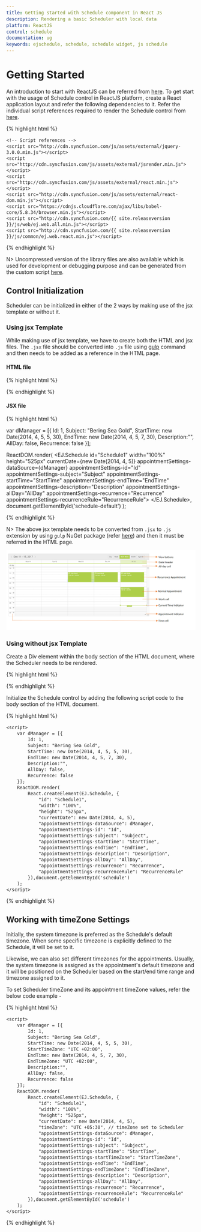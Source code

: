 ```yaml
---
title: Getting started with Schedule component in React JS	
description: Rendering a basic Scheduler with local data
platform: ReactJS
control: schedule
documentation: ug
keywords: ejschedule, schedule, schedule widget, js schedule 
---
```


# Getting Started

An introduction to start with ReactJS can be referred from [here](/reactjs/overview#getting-started-with-react). To get start with the usage of Schedule control in ReactJS platform, create a React application layout and refer the following dependencies to it. Refer the individual script references required to render the Schedule control from [here](/reactjs/schedule/dependencies).

{% highlight html %}

<head>
    <meta charset="utf-8" />
    <title>Getting Started - Schedule</title>
    <!-- CSS reference -->
    <link href="http://cdn.syncfusion.com/{{ site.releaseversion }}/js/web/flat-azure/ej.web.all.min.css" rel="stylesheet" />

    <!-- Script references -->
    <script src="http://cdn.syncfusion.com/js/assets/external/jquery-3.0.0.min.js"></script>
    <script src="http://cdn.syncfusion.com/js/assets/external/jsrender.min.js"></script>
    <script src="http://cdn.syncfusion.com/js/assets/external/react.min.js"></script>
    <script src="http://cdn.syncfusion.com/js/assets/external/react-dom.min.js"></script>
    <script src="https://cdnjs.cloudflare.com/ajax/libs/babel-core/5.8.34/browser.min.js"></script>
    <script src="http://cdn.syncfusion.com/{{ site.releaseversion }}/js/web/ej.web.all.min.js"></script>
    <script src="http://cdn.syncfusion.com/{{ site.releaseversion }}/js/common/ej.web.react.min.js"></script>
</head>

{% endhighlight %}

N> Uncompressed version of the library files are also available which is used for development or debugging purpose and can be generated from the custom script [here](http://csg.syncfusion.com).

## Control Initialization

Scheduler can be initialized in either of the 2 ways by making use of the jsx template or without it.

### Using jsx Template

While making use of jsx template, we have to create both the HTML and jsx files. The `.jsx` file should be converted into `.js` file using [gulp](/reactjs/overview#converting-jsx-to-javascript-with-react) command and then needs to be added as a reference in the HTML page.

#### HTML file

{% highlight html %}

<div id="schedule-default"></div>
<script src="scripts/default.js"></script>

{% endhighlight %}

#### JSX file

{% highlight html %}

var dManager = [{
    Id: 1,
    Subject: "Bering Sea Gold",
    StartTime: new Date(2014, 4, 5, 5, 30),
    EndTime: new Date(2014, 4, 5, 7, 30),
    Description:"",
    AllDay: false,
    Recurrence: false
}];

ReactDOM.render(
      <EJ.Schedule id="Schedule1"
                   width="100%"
                   height="525px"
                   currentDate={new Date(2014, 4, 5)}
                   appointmentSettings-dataSource={dManager}
                   appointmentSettings-id="Id"
                   appointmentSettings-subject="Subject"
                   appointmentSettings-startTime="StartTime"
                   appointmentSettings-endTime="EndTime"
                   appointmentSettings-description="Description"
                   appointmentSettings-allDay="AllDay"
                   appointmentSettings-recurrence="Recurrence"
                   appointmentSettings-recurrenceRule="RecurrenceRule">
      </EJ.Schedule>, document.getElementById('schedule-default')
);

{% endhighlight %}

N> The above jsx template needs to be converted from `.jsx` to `.js` extension by using `gulp` NuGet package (refer [here](/reactjs/overview#converting-jsx-to-javascript-with-react)) and then it must be referred in the HTML page.


![](Getting-started_images/Getting-started_img1.png)

### Using without jsx Template

Create a Div element within the body section of the HTML document, where the Scheduler needs to be rendered.

{% highlight html %}

<body>
	<div id="schedule"></div>
</body>

{% endhighlight %}

Initialize the Schedule control by adding the following script code to the body section of the HTML document.

{% highlight html %}

<body> 
    <div id="schedule"></div>

    <script>
        var dManager = [{
            Id: 1,
            Subject: "Bering Sea Gold",
            StartTime: new Date(2014, 4, 5, 5, 30),
            EndTime: new Date(2014, 4, 5, 7, 30),
            Description:"",
            AllDay: false,
            Recurrence: false
        }];
        ReactDOM.render(
            React.createElement(EJ.Schedule, {
                "id": "Schedule1",
                "width": "100%",
                "height": "525px",
                "currentDate": new Date(2014, 4, 5),
                "appointmentSettings-dataSource": dManager,
                "appointmentSettings-id": "Id",
                "appointmentSettings-subject": "Subject",
                "appointmentSettings-startTime": "StartTime",
                "appointmentSettings-endTime": "EndTime",
                "appointmentSettings-description": "Description",
                "appointmentSettings-allDay": "AllDay",
                "appointmentSettings-recurrence": "Recurrence",
                "appointmentSettings-recurrenceRule": "RecurrenceRule"
            }),document.getElementById('schedule')
        );
    </script>
</body>

{% endhighlight %}

## Working with timeZone Settings

Initially, the system timezone is preferred as the Schedule's default timezone. When some specific timezone is explicitly defined to the Schedule, it will be set to it.

Likewise, we can also set different timezones for the appointments. Usually, the system timezone is assigned as the appointment's default timezone and it will be positioned on the Scheduler based on the start/end time range and timezone assigned to it.

To set Scheduler timeZone and its appointment timeZone values, refer the below code example -

{% highlight html %}

<body> 
    <div id="schedule"></div>

    <script>
        var dManager = [{
            Id: 1,
            Subject: "Bering Sea Gold",
            StartTime: new Date(2014, 4, 5, 5, 30),
            StartTimeZone: "UTC +02:00",
            EndTime: new Date(2014, 4, 5, 7, 30),
            EndTimeZone: "UTC +02:00",
            Description:"",
            AllDay: false,
            Recurrence: false
        }];
        ReactDOM.render(
            React.createElement(EJ.Schedule, {
                "id": "Schedule1",
                "width": "100%",
                "height": "525px",
                "currentDate": new Date(2014, 4, 5),
                "timeZone": "UTC +05:30", // timeZone set to Scheduler
                "appointmentSettings-dataSource": dManager,
                "appointmentSettings-id": "Id",
                "appointmentSettings-subject": "Subject",
                "appointmentSettings-startTime": "StartTime",
                "appointmentSettings-startTimeZone": "StartTimeZone",
                "appointmentSettings-endTime": "EndTime",
                "appointmentSettings-endTimeZone": "EndTimeZone",
                "appointmentSettings-description": "Description",
                "appointmentSettings-allDay": "AllDay",
                "appointmentSettings-recurrence": "Recurrence",
                "appointmentSettings-recurrenceRule": "RecurrenceRule"
            }),document.getElementById('schedule')
        );
    </script>
</body>

{% endhighlight %}
